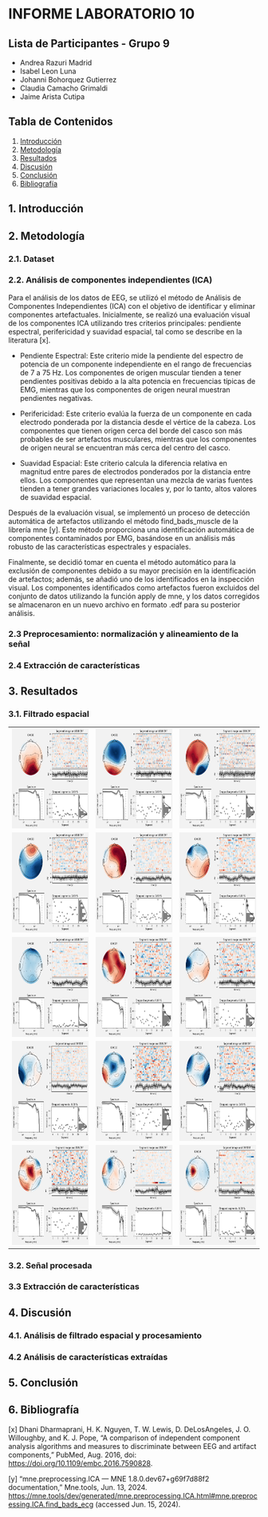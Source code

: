 # INFORME LABORATORIO 10
## Lista de Participantes - Grupo 9

- Andrea Razuri Madrid
- Isabel Leon Luna
- Johanni Bohorquez Gutierrez
- Claudia Camacho Grimaldi
- Jaime Arista Cutipa 

## Tabla de Contenidos

1. [Introducción](#1-introducción)
2. [Metodología](#4-metodología)
3. [Resultados](#5-resultados)
4. [Discusión](#6-discusión)
5. [Conclusión](#5-conclusión)
6. [Bibliografía](#8-bibliografía)


## 1. Introducción

## 2. Metodología

### 2.1. Dataset

### 2.2. Análisis de componentes independientes (ICA)

Para el análisis de los datos de EEG, se utilizó el método de Análisis de Componentes Independientes (ICA) con el objetivo de identificar y eliminar componentes artefactuales. Inicialmente, se realizó una evaluación visual de los componentes ICA utilizando tres criterios principales: pendiente espectral, perifericidad y suavidad espacial, tal como se describe en la literatura [x].

- Pendiente Espectral: Este criterio mide la pendiente del espectro de potencia de un componente independiente en el rango de frecuencias de 7 a 75 Hz. Los componentes de origen muscular tienden a tener pendientes positivas debido a la alta potencia en frecuencias típicas de EMG, mientras que los componentes de origen neural muestran pendientes negativas.

- Perifericidad: Este criterio evalúa la fuerza de un componente en cada electrodo ponderada por la distancia desde el vértice de la cabeza. Los componentes que tienen origen cerca del borde del casco son más probables de ser artefactos musculares, mientras que los componentes de origen neural se encuentran más cerca del centro del casco.

- Suavidad Espacial: Este criterio calcula la diferencia relativa en magnitud entre pares de electrodos ponderados por la distancia entre ellos. Los componentes que representan una mezcla de varias fuentes tienden a tener grandes variaciones locales y, por lo tanto, altos valores de suavidad espacial.

Después de la evaluación visual, se implementó un proceso de detección automática de artefactos utilizando el método find_bads_muscle de la librería mne [y]. Este método proporciona una identificación automática de componentes contaminados por EMG, basándose en un análisis más robusto de las características espectrales y espaciales.

Finalmente, se decidió tomar en cuenta el método automático para la exclusión de componentes debido a su mayor precisión en la identificación de artefactos; además, se añadió uno de los identificados en la inspección visual. Los componentes identificados como artefactos fueron excluidos del conjunto de datos utilizando la función apply de mne, y los datos corregidos se almacenaron en un nuevo archivo en formato .edf para su posterior análisis.

### 2.3 Preprocesamiento: normalización y alineamiento de la señal

### 2.4 Extracción de características

## 3. Resultados

### 3.1. Filtrado espacial


<table>
  <tr>
    <td><img src="resultados_ICA/ICA0.png" alt="Imagen 1" style="width:300px; height:200px;"></td>
    <td><img src="resultados_ICA/ICA1.png" alt="Imagen 2" style="width:300px; height:200px;"></td>
    <td><img src="resultados_ICA/ICA2.png" alt="Imagen 3" style="width:300px; height:200px;"></td>
  </tr>
  <tr>
    <td><img src="resultados_ICA/ICA3.png" alt="Imagen 4" style="width:300px; height:200px;"></td>
    <td><img src="resultados_ICA/ICA4.png" alt="Imagen 5" style="width:300px; height:200px;"></td>
    <td><img src="resultados_ICA/ICA5.png" alt="Imagen 6" style="width:300px; height:200px;"></td>
  </tr>
  <tr>
    <td><img src="resultados_ICA/ICA6.png" alt="Imagen 7" style="width:300px; height:200px;"></td>
    <td><img src="resultados_ICA/ICA7.png" alt="Imagen 8" style="width:300px; height:200px;"></td>
    <td><img src="resultados_ICA/ICA8.png" alt="Imagen 9" style="width:300px; height:200px;"></td>
  </tr>
  <tr>
    <td><img src="resultados_ICA/ICA9.png" alt="Imagen 10" style="width:300px; height:200px;"></td>
    <td><img src="resultados_ICA/ICA10.png" alt="Imagen 11" style="width:300px; height:200px;"></td>
    <td><img src="resultados_ICA/ICA11.png" alt="Imagen 12" style="width:300px; height:200px;"></td>
  </tr>
  <tr>
    <td><img src="resultados_ICA/ICA12.png" alt="Imagen 13" style="width:300px; height:200px;"></td>
    <td><img src="resultados_ICA/ICA13.png" alt="Imagen 14" style="width:300px; height:200px;"></td>
    <td><img src="resultados_ICA/ICA14.png" alt="Imagen 15" style="width:300px; height:200px;"></td>
  </tr>
</table>





### 3.2. Señal procesada

### 3.3 Extracción de características

## 4. Discusión

### 4.1. Análisis de filtrado espacial y procesamiento 


### 4.2 Análisis de características extraídas



## 5. Conclusión



## 6. Bibliografía

[x]  Dhani Dharmaprani, H. K. Nguyen, T. W. Lewis, D. DeLosAngeles, J. O. Willoughby, and K. J. Pope, “A comparison of independent component analysis algorithms and measures to discriminate between EEG and artifact components,” PubMed, Aug. 2016, doi: https://doi.org/10.1109/embc.2016.7590828.
‌

[y] “mne.preprocessing.ICA — MNE 1.8.0.dev67+g69f7d88f2 documentation,” Mne.tools, Jun. 13, 2024. https://mne.tools/dev/generated/mne.preprocessing.ICA.html#mne.preprocessing.ICA.find_bads_ecg (accessed Jun. 15, 2024).
‌
